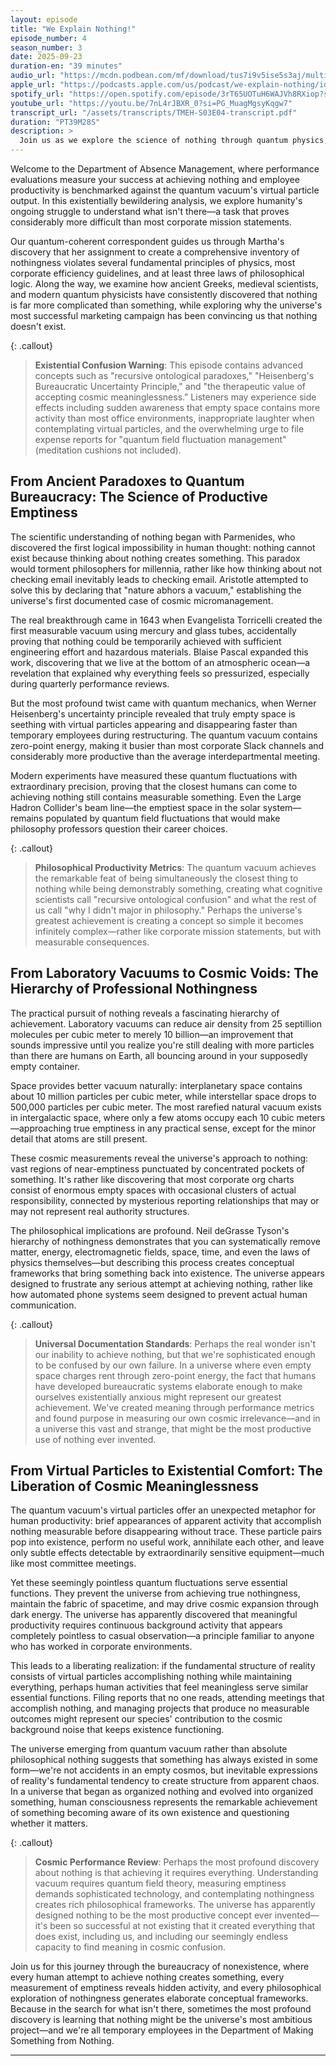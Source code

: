 ```yaml
---
layout: episode
title: "We Explain Nothing!"
episode_number: 4
season_number: 3
date: 2025-09-23
duration-en: "39 minutes"
audio_url: "https://mcdn.podbean.com/mf/download/tus7i9v5ise5s3aj/multiverse-employee-handbook-s03e04-we-explain-nothing.mp3"
apple_url: "https://podcasts.apple.com/us/podcast/we-explain-nothing/id1764134739?i=1000728007088"
spotify_url: "https://open.spotify.com/episode/3rT65UOTuH6WAJVh8RXiop?si=p-YrvWLVS4qx6UWKSEyFRw"
youtube_url: "https://youtu.be/7nL4rJBXR_0?si=PG_MuagMgsyKqgw7"
transcript_url: "/assets/transcripts/TMEH-S03E04-transcript.pdf"
duration: "PT39M28S"
description: >
  Join us as we explore the science of nothing through quantum physics, philosophy, and the kind of logic that only makes sense if you're a theoretical physicist trying to explain why your research budget disappeared into a literal void. From Martha Nullworth's impossible assignment at the Department of Absence Management to discovering that achieving true nothingness requires more paperwork than a corporate reorganization, we dive into why nothing refuses to stay nothing and how virtual particles have better job security than most middle managers.
---
```


Welcome to the Department of Absence Management, where performance evaluations measure your success at achieving nothing and employee productivity is benchmarked against the quantum vacuum's virtual particle output. In this existentially bewildering analysis, we explore humanity's ongoing struggle to understand what isn't there—a task that proves considerably more difficult than most corporate mission statements.

Our quantum-coherent correspondent guides us through Martha's discovery that her assignment to create a comprehensive inventory of nothingness violates several fundamental principles of physics, most corporate efficiency guidelines, and at least three laws of philosophical logic. Along the way, we examine how ancient Greeks, medieval scientists, and modern quantum physicists have consistently discovered that nothing is far more complicated than something, while exploring why the universe's most successful marketing campaign has been convincing us that nothing doesn't exist.

{: .callout}
> **Existential Confusion Warning**: This episode contains advanced concepts such as "recursive ontological paradoxes," "Heisenberg's Bureaucratic Uncertainty Principle," and "the therapeutic value of accepting cosmic meaninglessness." Listeners may experience side effects including sudden awareness that empty space contains more activity than most office environments, inappropriate laughter when contemplating virtual particles, and the overwhelming urge to file expense reports for "quantum field fluctuation management" (meditation cushions not included).

## From Ancient Paradoxes to Quantum Bureaucracy: The Science of Productive Emptiness

The scientific understanding of nothing began with Parmenides, who discovered the first logical impossibility in human thought: nothing cannot exist because thinking about nothing creates something. This paradox would torment philosophers for millennia, rather like how thinking about not checking email inevitably leads to checking email. Aristotle attempted to solve this by declaring that "nature abhors a vacuum," establishing the universe's first documented case of cosmic micromanagement.

The real breakthrough came in 1643 when Evangelista Torricelli created the first measurable vacuum using mercury and glass tubes, accidentally proving that nothing could be temporarily achieved with sufficient engineering effort and hazardous materials. Blaise Pascal expanded this work, discovering that we live at the bottom of an atmospheric ocean—a revelation that explained why everything feels so pressurized, especially during quarterly performance reviews.

But the most profound twist came with quantum mechanics, when Werner Heisenberg's uncertainty principle revealed that truly empty space is seething with virtual particles appearing and disappearing faster than temporary employees during restructuring. The quantum vacuum contains zero-point energy, making it busier than most corporate Slack channels and considerably more productive than the average interdepartmental meeting.

Modern experiments have measured these quantum fluctuations with extraordinary precision, proving that the closest humans can come to achieving nothing still contains measurable something. Even the Large Hadron Collider's beam line—the emptiest space in the solar system—remains populated by quantum field fluctuations that would make philosophy professors question their career choices.

{: .callout}
> **Philosophical Productivity Metrics**: The quantum vacuum achieves the remarkable feat of being simultaneously the closest thing to nothing while being demonstrably something, creating what cognitive scientists call "recursive ontological confusion" and what the rest of us call "why I didn't major in philosophy." Perhaps the universe's greatest achievement is creating a concept so simple it becomes infinitely complex—rather like corporate mission statements, but with measurable consequences.

## From Laboratory Vacuums to Cosmic Voids: The Hierarchy of Professional Nothingness

The practical pursuit of nothing reveals a fascinating hierarchy of achievement. Laboratory vacuums can reduce air density from 25 septillion molecules per cubic meter to merely 10 billion—an improvement that sounds impressive until you realize you're still dealing with more particles than there are humans on Earth, all bouncing around in your supposedly empty container.

Space provides better vacuum naturally: interplanetary space contains about 10 million particles per cubic meter, while interstellar space drops to 500,000 particles per cubic meter. The most rarefied natural vacuum exists in intergalactic space, where only a few atoms occupy each 10 cubic meters—approaching true emptiness in any practical sense, except for the minor detail that atoms are still present.

These cosmic measurements reveal the universe's approach to nothing: vast regions of near-emptiness punctuated by concentrated pockets of something. It's rather like discovering that most corporate org charts consist of enormous empty spaces with occasional clusters of actual responsibility, connected by mysterious reporting relationships that may or may not represent real authority structures.

The philosophical implications are profound. Neil deGrasse Tyson's hierarchy of nothingness demonstrates that you can systematically remove matter, energy, electromagnetic fields, space, time, and even the laws of physics themselves—but describing this process creates conceptual frameworks that bring something back into existence. The universe appears designed to frustrate any serious attempt at achieving nothing, rather like how automated phone systems seem designed to prevent actual human communication.

{: .callout}
> **Universal Documentation Standards**: Perhaps the real wonder isn't our inability to achieve nothing, but that we're sophisticated enough to be confused by our own failure. In a universe where even empty space charges rent through zero-point energy, the fact that humans have developed bureaucratic systems elaborate enough to make ourselves existentially anxious might represent our greatest achievement. We've created meaning through performance metrics and found purpose in measuring our own cosmic irrelevance—and in a universe this vast and strange, that might be the most productive use of nothing ever invented.

## From Virtual Particles to Existential Comfort: The Liberation of Cosmic Meaninglessness

The quantum vacuum's virtual particles offer an unexpected metaphor for human productivity: brief appearances of apparent activity that accomplish nothing measurable before disappearing without trace. These particle pairs pop into existence, perform no useful work, annihilate each other, and leave only subtle effects detectable by extraordinarily sensitive equipment—much like most committee meetings.

Yet these seemingly pointless quantum fluctuations serve essential functions. They prevent the universe from achieving true nothingness, maintain the fabric of spacetime, and may drive cosmic expansion through dark energy. The universe has apparently discovered that meaningful productivity requires continuous background activity that appears completely pointless to casual observation—a principle familiar to anyone who has worked in corporate environments.

This leads to a liberating realization: if the fundamental structure of reality consists of virtual particles accomplishing nothing while maintaining everything, perhaps human activities that feel meaningless serve similar essential functions. Filing reports that no one reads, attending meetings that accomplish nothing, and managing projects that produce no measurable outcomes might represent our species' contribution to the cosmic background noise that keeps existence functioning.

The universe emerging from quantum vacuum rather than absolute philosophical nothing suggests that something has always existed in some form—we're not accidents in an empty cosmos, but inevitable expressions of reality's fundamental tendency to create structure from apparent chaos. In a universe that began as organized nothing and evolved into organized something, human consciousness represents the remarkable achievement of something becoming aware of its own existence and questioning whether it matters.

{: .callout}
> **Cosmic Performance Review**: Perhaps the most profound discovery about nothing is that achieving it requires everything. Understanding vacuum requires quantum field theory, measuring emptiness demands sophisticated technology, and contemplating nothingness creates rich philosophical frameworks. The universe has apparently designed nothing to be the most productive concept ever invented—it's been so successful at not existing that it created everything that does exist, including us, and including our seemingly endless capacity to find meaning in cosmic confusion.

Join us for this journey through the bureaucracy of nonexistence, where every human attempt to achieve nothing creates something, every measurement of emptiness reveals hidden activity, and every philosophical exploration of nothingness generates elaborate conceptual frameworks. Because in the search for what isn't there, sometimes the most profound discovery is learning that nothing might be the universe's most ambitious project—and we're all temporary employees in the Department of Making Something from Nothing.

---
